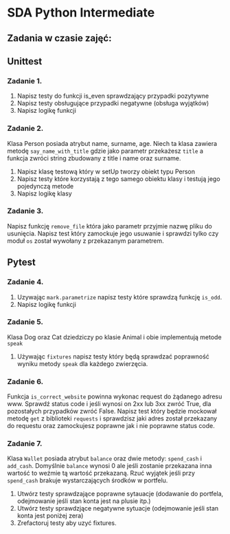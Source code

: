 # SDA Python Intermediate

## Zadania w czasie zajęć:

## Unittest
### Zadanie 1.
1. Napisz testy do funkcji is_even sprawdzający przypadki pozytywne
2. Napisz testy obsługujące przypadki negatywne (obsługa wyjątków)
3. Napisz logikę funkcji


### Zadanie 2.
Klasa Person posiada atrybut name, surname, age.
Niech ta klasa zawiera metodę `say_name_with_title` gdzie jako parametr przekażesz `title` a funkcja zwróci string zbudowany z title i name oraz surname.
1. Napisz klasę testową który w setUp tworzy obiekt typu Person
2. Napisz testy które korzystają z tego samego obiektu klasy i testują jego pojedynczą metode
3. Napisz logikę klasy

### Zadanie 3.
Napisz funkcję `remove_file` która jako parametr przyjmie nazwę pliku do usunięcia.
Napisz test który zamockuje jego usuwanie i sprawdzi tylko czy moduł `os` został wywołany z przekazanym parametrem.




## Pytest
### Zadanie 4.
1. Uzywając `mark.parametrize` napisz testy które sprawdzą funkcję `is_odd`.
2. Napisz logikę funkcji

### Zadanie 5.
Klasa Dog oraz Cat dziedziczy po klasie Animal i obie implementują metode `speak`

1. Używając `fixtures` napisz testy który będą sprawdzać poprawność wyniku metody `speak` dla każdego zwierzęcia. 


### Zadanie 6.
Funkcja `is_correct_website` powinna wykonac request do żądanego adresu www. 
Sprawdź status code i jeśli wynosi on 2xx lub 3xx zwróć True, dla pozostałych przypadków zwróć False. 
Napisz test który będzie mockował metodę `get` z biblioteki `requests` i
 sprawdzisz jaki adres został przekazany do requestu oraz zamockujesz poprawne jak i nie poprawne status code.


### Zadanie 7.
Klasa `Wallet` posiada atrybut `balance` oraz dwie metody: `spend_cash` i `add_cash`. 
Domyślnie `balance` wynosi 0 ale jeśli zostanie przekazana inna wartość to weźmie tą wartość przekazaną.
Rzuć wyjątek jeśli przy `spend_cash` brakuje wystarczających środków w portfelu.

1. Utwórz testy sprawdzające poprawne sytauacje (dodawanie do portfela, odejmowanie jeśli stan konta jest na plusie itp.)
2. Utwórz testy sprawdzjące negatywne sytuacje (odejmowanie jeśli stan konta jest poniżej zera)
3. Zrefactoruj testy aby uzyć fixtures.